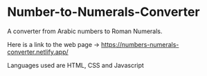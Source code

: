 # Number-to-Numerals-Converter

A converter from Arabic numbers to Roman Numerals.

Here is a link to the web page -> https://numbers-numerals-converter.netlify.app/

Languages used are HTML, CSS and Javascript
